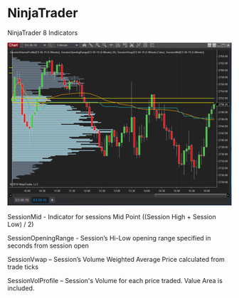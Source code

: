 # NinjaTrader
NinjaTrader 8 Indicators

![Customise Hi-Low Line Color and Width](img/mid_vp_vwap_or.png)

SessionMid - Indicator for sessions Mid Point ((Session High + Session Low) / 2)

SessionOpeningRange - Session’s Hi-Low opening range specified in seconds from session open

SessionVwap – Session’s Volume Weighted Average Price calculated from trade ticks

SessionVolProfile – Session's Volume for each price traded.  Value Area is included.
